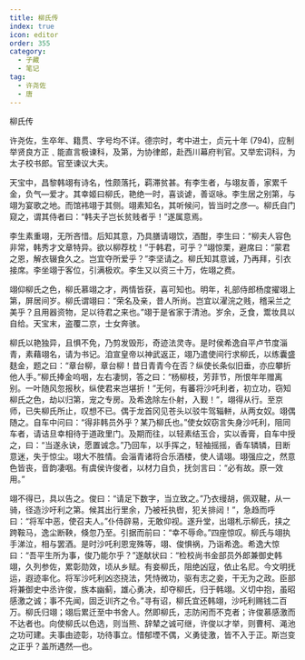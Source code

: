 ```yaml
---
title: 柳氏传
index: true
icon: editor
order: 355
category:
  - 子藏
  - 笔记
tag:
  - 许尧佐
  - 唐
---
```


柳氏传  

许尧佐，生卒年、籍贯、字号均不详。德宗时，考中进士，贞元十年 (794)，应制举贤良方正﹑能直言极谏科，及第，为协律郎，赴西川幕府判官。又举宏词科，为太子校书郎。官至谏议大夫。  

天宝中，昌黎韩翊有诗名，性颇落托，羁滞贫甚。有李生者，与翊友善，家累千金，负气—爱才。其幸姬曰柳氏，艳绝一时，喜谈谑，善讴咏。李生居之别第，与翊为宴歌之地。而馆袆翊于其侧。翊素知名，其听候问，皆当时之彦—。柳氏自门窥之，谓其侍者曰：“韩夫子岂长贫贱者乎！”遂属意焉。  

李生素重翊，无所吝惜。后知其意，乃具膳请翊饮，酒酣，李生曰：“柳夫人容色非常，韩秀才文章特异。欲以柳荐枕！”于韩君，可乎？”翊惊栗，避席曰：“蒙君之恩，解衣辍食久之。岂宜夺所爱乎？”李坚请之。柳氏知其意诚，乃再拜，引衣接席。李坐翊于客位，引满极欢。李生又以资三十万，佐翊之费。  

翊仰柳氏之色，柳氏慕翊之才，两情皆获，喜可知也。明年，礼部侍郎杨度擢翊上第，屏居间岁。柳氏谓翊曰：“荣名及亲，昔人所尚。岂宜以濯浣之贱，稽采兰之美乎？且用器资物，足以待君之来也。”翊于是省家于清池。岁余，乏食，鬻妆具以自给。天宝末，盗覆二京，士女奔骇。  

柳氏以艳独异，且惧不免，乃剪发毁形，奇迹法灵寺。是时侯希逸自平卢节度淄青，素藉翊名，请为书记。洎宣皇帝以神武返正，翊乃遣使间行求柳氏，以练囊盛麸金，题之曰：“章台柳，章台柳！昔日青青今在否？纵使长条似旧垂，亦应攀折他人手。”柳氏捧金呜咽，左右凄悯，答之曰：“杨柳枝，芳菲节，所恨年年赠离别。一叶随风忽报秋，纵使君来岂堪折！”无何，有蕃将沙吒利者，初立功，窃知柳氏之色，劫以归第，宠之专房。及希逸除左仆射，入觐！”，翊得从行。至京师，已失柳氏所止，叹想不已。偶于龙首冈见苍头以驳牛驾辎軿，从两女奴。翊偶随之。自车中问曰：“得非韩员外乎？某乃柳氏也。”使女奴窃言失身沙吒利，阻同车者，请诘旦幸相待于道政里门。及期而往，以轻素结玉合，实以香膏，自车中授之，曰：“当遂永诀，愿置诚念。”乃回车，以手挥之，轻袖摇摇，香车辚辚，目断意迷，失于惊尘。翊大不胜情。会淄青诸将合乐酒楼，使人请翊。翊强应之，然意色皆丧，音韵凄咽。有虞侯许俊者，以材力自负，抚剑言曰：“必有故。原一效用。”  

翊不得已，具以告之。俊曰：“请足下数字，当立致之。”乃衣缦胡，佩双鞬，从一骑，径造沙吁利之第。候其出行里余，乃被衽执辔，犯关排闼！”，急趋而呼曰：“将军中恶，使召夫人。”仆侍辟易，无敢仰视。遂升堂，出翊札示柳氏，挟之跨鞍马，逸尘断鞅，倏忽乃至。引据而前曰：“幸不辱命。”四座惊叹。柳氏与翊执手涕泣，相与罢酒。是时沙吒利恩宠殊等，翊、俊惧祸，乃诣希逸。希逸大惊曰：“吾平生所为事，俊乃能尔乎？”遂献状曰：“检校尚书金部员外郎兼御史韩翊，久列参佐，累彰勋效，顷从乡赋。有妾柳氏，阻绝凶寇，依止名尼。今文明抚运，遐迹率化。将军沙吒利凶恣挠法，凭恃微功，驱有志之妾，干无为之政。臣部将兼御史中丞许俊，族本幽蓟，雄心勇决，却夺柳氏，归于韩翊。义切中抱，虽昭感激之诚；事不先闻，固乏训齐之令。”寻有诏，柳氏宜还韩翊，沙吒利赐钱二百万。柳氏归翊；翊后累迁至中书舍人。然即柳氏，志防闲而不克者；许俊慕感激而不达者也。向使柳氏以色选，则当熊、辞辇之诚可继，许俊以才举，则曹柯、渑池之功可建。夫事由迹彰，功待事立。惜郁堙不偶，义勇徒激，皆不入于正。斯岂变之正乎？盖所遇然—也。  
